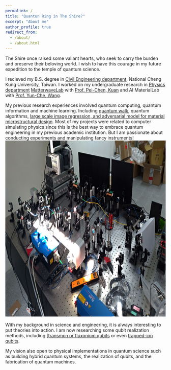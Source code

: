 ```yaml
---
permalink: /
title: "Quantun Ring in The Shire?"
excerpt: "About me"
author_profile: true
redirect_from: 
  - /about/
  - /about.html
---
```

The Shire once raised some valiant hearts, who seek to carry the burden and preserve their beloving world. I wish to have this courage in my future expedition to the temple of quantum science.

I recieved my B.S. degree in [Civil Engineering department](http://www.civil.ncku.edu.tw/index.php?lang=en), National Cheng Kung University, Taiwan. I worked on my undergraduate research in [Physics department](http://www.phys.ncku.edu.tw/2012/en/) [MatterwaveLab](https://thelm2005.wixsite.com/website) with [Prof. Pei-Chen, Kuan](http://www.phys.ncku.edu.tw/db/pweb/teacher.php?user_id=170222) and AI MaterialLab with [Prof. Yun-Che, Wang](http://myweb.ncku.edu.tw/~yunche/). 

My previous research experiences involved quantum computing, quantum information and machine learning. Including [quantum walk](https://lufter.github.io/portfolio/portfolio-3/), quantum algorithms, [large scale image regression, and adversarial model for material microstructural design](https://lufter.github.io/portfolio/portfolio-1/). Most of my projects were related to computer simulating physics since this is the best way to embrace quantum engineering in my previous academic institution. But I am passionate about conducting experiments and manipulating fancy instruments!
<br/><img src='/images/matterwave.jpg ' width="979" height="551">

With my background in science and engineering, it is always interesting to put theories into action. I am now researching some qubit realization methods, including [[transmon or fluxonium qubits](https://arxiv.org/pdf/1904.06560.pdf) or even [trapped-ion qubits](https://arxiv.org/pdf/1904.04178.pdf). 

My vision also open to physical implementations in quantum science such as building hybrid quantum systems, the realization of qubits, and the fabrication of quantum machines.

